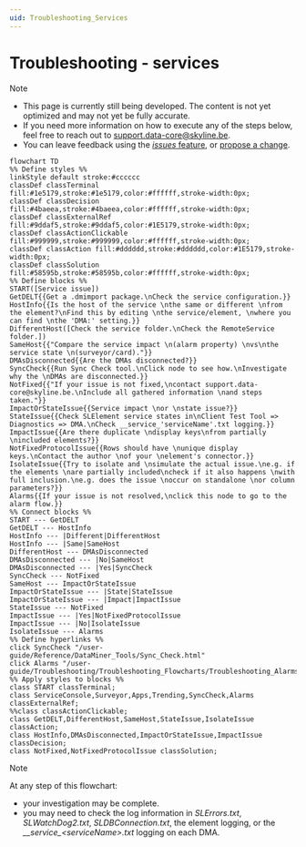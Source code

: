 ```yaml
---
uid: Troubleshooting_Services
---
```


# Troubleshooting - services

> [!NOTE]
>
> - This page is currently still being developed. The content is not yet optimized and may not yet be fully accurate.
> - If you need more information on how to execute any of the steps below, feel free to reach out to [support.data-core@skyline.be](mailto:support.data-core@skyline.be).
> - You can leave feedback using the [*issues* feature](xref:CTB_Reporting_Issue), or [propose a change](xref:contributing).

```mermaid
flowchart TD
%% Define styles %%
linkStyle default stroke:#cccccc
classDef classTerminal fill:#1e5179,stroke:#1e5179,color:#ffffff,stroke-width:0px;
classDef classDecision fill:#4baeea,stroke:#4baeea,color:#ffffff,stroke-width:0px;
classDef classExternalRef fill:#9ddaf5,stroke:#9ddaf5,color:#1E5179,stroke-width:0px;
classDef classActionClickable fill:#999999,stroke:#999999,color:#ffffff,stroke-width:0px;
classDef classAction fill:#dddddd,stroke:#dddddd,color:#1E5179,stroke-width:0px;
classDef classSolution fill:#58595b,stroke:#58595b,color:#ffffff,stroke-width:0px;
%% Define blocks %%
START([Service issue])
GetDELT{{Get a .dmimport package.\nCheck the service configuration.}}
HostInfo{{Is the host of the service \nthe same or different \nfrom the element?\nFind this by editing \nthe service/element, \nwhere you can find \nthe 'DMA:' setting.}}
DifferentHost([Check the service folder.\nCheck the RemoteService folder.])
SameHost{{"Compare the service impact \n(alarm property) \nvs\nthe service state \n(surveyor/card)."}}
DMAsDisconnected{{Are the DMAs disconnected?}}
SyncCheck{{Run Sync Check tool.\nClick node to see how.\nInvestigate why the \nDMAs are disconnected.}}
NotFixed{{"If your issue is not fixed,\ncontact support.data-core@skyline.be.\nInclude all gathered information \nand steps taken."}}
ImpactOrStateIssue{{Service impact \nor \nstate issue?}}
StateIssue{{Check SLElement service states in\nClient Test Tool => Diagnostics => DMA.\nCheck __service_'serviceName'.txt logging.}}
ImpactIssue{{Are there duplicate \ndisplay keys\nfrom partially \nincluded elements?}}
NotFixedProtocolIssue{{Rows should have \nunique display keys.\nContact the author \nof your \nelement's connector.}}
IsolateIssue{{Try to isolate and \nsimulate the actual issue.\ne.g. if the elements \nare partially included\ncheck if it also happens \nwith full inclusion.\ne.g. does the issue \noccur on standalone \nor column parameters?}}
Alarms{{If your issue is not resolved,\nclick this node to go to the alarm flow.}}
%% Connect blocks %%
START --- GetDELT
GetDELT --- HostInfo
HostInfo --- |Different|DifferentHost
HostInfo --- |Same|SameHost
DifferentHost --- DMAsDisconnected
DMAsDisconnected --- |No|SameHost
DMAsDisconnected --- |Yes|SyncCheck
SyncCheck --- NotFixed
SameHost --- ImpactOrStateIssue
ImpactOrStateIssue --- |State|StateIssue
ImpactOrStateIssue --- |Impact|ImpactIssue
StateIssue --- NotFixed
ImpactIssue --- |Yes|NotFixedProtocolIssue
ImpactIssue --- |No|IsolateIssue
IsolateIssue --- Alarms
%% Define hyperlinks %%
click SyncCheck "/user-guide/Reference/DataMiner_Tools/Sync_Check.html"
click Alarms "/user-guide/Troubleshooting/Troubleshooting_Flowcharts/Troubleshooting_Alarms.html"
%% Apply styles to blocks %%
class START classTerminal;
class ServiceConsole,Surveyor,Apps,Trending,SyncCheck,Alarms classExternalRef;
%%class classActionClickable;
class GetDELT,DifferentHost,SameHost,StateIssue,IsolateIssue classAction;
class HostInfo,DMAsDisconnected,ImpactOrStateIssue,ImpactIssue classDecision;
class NotFixed,NotFixedProtocolIssue classSolution;
```

> [!NOTE]
>
> At any step of this flowchart:
>
> - your investigation may be complete.
> - you may need to check the log information in *SLErrors.txt*, *SLWatchDog2.txt*, *SLDBConnection.txt*, the element logging, or the *\_\_service\_\<serviceName\>.txt* logging on each DMA.
